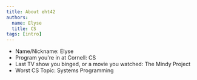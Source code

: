 ```yaml
---
title: About eht42
authors:
  name: Elyse
  title: CS
tags: [intro]
---
```


- Name/Nickname: Elyse
- Program you're in at Cornell: CS
- Last TV show you binged, or a movie you watched: The Mindy Project
- Worst CS Topic: Systems Programming
